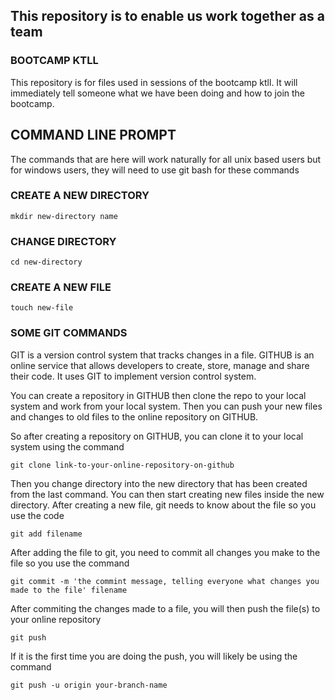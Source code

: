 ## This repository is to enable us work together as a team
### BOOTCAMP KTLL

This repository is for files used in sessions of the bootcamp ktll.
It will immediately tell someone what we have been doing and how to
join the bootcamp.

## COMMAND LINE PROMPT
The commands that are here will work naturally for all unix based users
but for windows users, they will need to use git bash for these commands

### CREATE A NEW DIRECTORY
```
mkdir new-directory name
```

### CHANGE DIRECTORY
```
cd new-directory
```

### CREATE A NEW FILE
```
touch new-file
```

### SOME GIT COMMANDS
GIT is a version control system that tracks changes in a file.
GITHUB is an online service that allows developers to create, store, manage and share their code.
It uses GIT to implement version control system.

You can create a repository in GITHUB then clone the repo to your local system and work from your
local system. Then you can push your new files and changes to old files to the online repository 
on GITHUB.


So after creating a repository on GITHUB, you can clone it to your local system using the command
```
git clone link-to-your-online-repository-on-github
```

Then you change directory into the new directory that has been created from the last command. You
can then start creating new files inside the new directory. 
After creating a new file, git needs to know about the file so you use the code
```
git add filename
```

After adding the file to git, you need to commit all changes you make to the file
so you use the command
```
git commit -m 'the commint message, telling everyone what changes you made to the file' filename
```

After commiting the changes made to a file, you will then push the file(s) to your online repository
```
git push
```
If it is the first time you are doing the push, you will likely be using the command
```
git push -u origin your-branch-name
```



